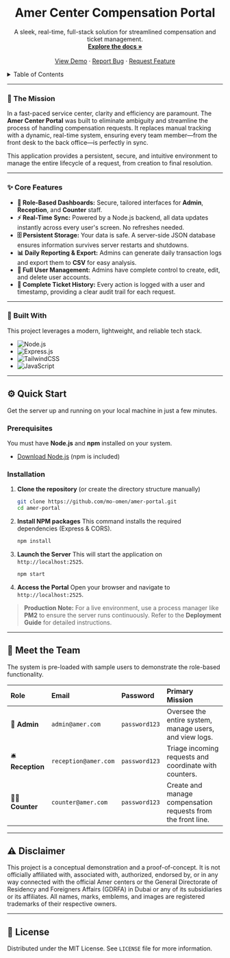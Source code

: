 <div align="center">

  <br />
  <br />

  <h1 align="center">Amer Center Compensation Portal</h1>

  <p align="center">
    A sleek, real-time, full-stack solution for streamlined compensation and ticket management.
    <br />
    <a href="#-the-mission"><strong>Explore the docs »</strong></a>
    <br />
    <br />
    <a href="#-quick-start">View Demo</a>
    ·
    <a href="https://github.com/mo-omen/amer-compensation/issues">Report Bug</a>
    ·
    <a href="https://github.com/othneildrew/Best-README-Template/issues">Request Feature</a>
  </p>
</div>

<!-- TABLE OF CONTENTS -->
<details>
  <summary>Table of Contents</summary>
  <ol>
    <li>
      <a href="#-the-mission">The Mission</a>
      <ul>
        <li><a href="#-built-with">Built With</a></li>
      </ul>
    </li>
    <li>
      <a href="#-quick-start">Quick Start</a>
      <ul>
        <li><a href="#prerequisites">Prerequisites</a></li>
        <li><a href="#installation">Installation</a></li>
      </ul>
    </li>
    <li><a href="#-meet-the-team">Meet the Team</a></li>
    <li><a href="#-license">License</a></li>
  </ol>
</details>

---

### 🎯 The Mission

In a fast-paced service center, clarity and efficiency are paramount. The **Amer Center Portal** was built to eliminate ambiguity and streamline the process of handling compensation requests. It replaces manual tracking with a dynamic, real-time system, ensuring every team member—from the front desk to the back office—is perfectly in sync.

This application provides a persistent, secure, and intuitive environment to manage the entire lifecycle of a request, from creation to final resolution.

---

### ✨ Core Features

* **🔐 Role-Based Dashboards:** Secure, tailored interfaces for **Admin**, **Reception**, and **Counter** staff.
* **⚡ Real-Time Sync:** Powered by a Node.js backend, all data updates instantly across every user's screen. No refreshes needed.
* **🗄️ Persistent Storage:** Your data is safe. A server-side JSON database ensures information survives server restarts and shutdowns.
* **📊 Daily Reporting & Export:** Admins can generate daily transaction logs and export them to **CSV** for easy analysis.
* **👤 Full User Management:** Admins have complete control to create, edit, and delete user accounts.
* **📜 Complete Ticket History:** Every action is logged with a user and timestamp, providing a clear audit trail for each request.

---

### 🚀 Built With

This project leverages a modern, lightweight, and reliable tech stack.

* ![Node.js](https://img.shields.io/badge/Node.js-339933?style=for-the-badge&logo=nodedotjs&logoColor=white)
* ![Express.js](https://img.shields.io/badge/Express.js-000000?style=for-the-badge&logo=express&logoColor=white)
* ![TailwindCSS](https://img.shields.io/badge/Tailwind_CSS-38B2AC?style=for-the-badge&logo=tailwind-css&logoColor=white)
* ![JavaScript](https://img.shields.io/badge/JavaScript-F7DF1E?style=for-the-badge&logo=javascript&logoColor=black)

---

## ⚙️ Quick Start

Get the server up and running on your local machine in just a few minutes.

### Prerequisites

You must have **Node.js** and **npm** installed on your system.
* [Download Node.js](https://nodejs.org/) (npm is included)

### Installation

1.  **Clone the repository** (or create the directory structure manually)
    ```sh
    git clone https://github.com/mo-omen/amer-portal.git
    cd amer-portal
    ```

2.  **Install NPM packages**
    This command installs the required dependencies (Express & CORS).
    ```sh
    npm install
    ```

3.  **Launch the Server**
    This will start the application on `http://localhost:2525`.
    ```sh
    npm start
    ```

4.  **Access the Portal**
    Open your browser and navigate to `http://localhost:2525`.

> **Production Note:** For a live environment, use a process manager like **PM2** to ensure the server runs continuously. Refer to the **Deployment Guide** for detailed instructions.

---

## 👤 Meet the Team

The system is pre-loaded with sample users to demonstrate the role-based functionality.

| Role      | Email                 | Password      | Primary Mission                                       |
| :-------- | :-------------------- | :------------ | :---------------------------------------------------- |
| 👑 **Admin** | `admin@amer.com`      | `password123` | Oversee the entire system, manage users, and view logs. |
| 🛎️ **Reception** | `reception@amer.com`  | `password123` | Triage incoming requests and coordinate with counters.  |
| 👨‍💻 **Counter** | `counter@amer.com`    | `password123` | Create and manage compensation requests from the front line. |

---

## ⚠️ Disclaimer

This project is a conceptual demonstration and a proof-of-concept. It is not officially affiliated with, associated with, authorized, endorsed by, or in any way connected with the official Amer centers or the General Directorate of Residency and Foreigners Affairs (GDRFA) in Dubai or any of its subsidiaries or its affiliates. All names, marks, emblems, and images are registered trademarks of their respective owners.

---

## 📜 License

Distributed under the MIT License. See `LICENSE` file for more information.
